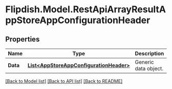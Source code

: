 # Flipdish.Model.RestApiArrayResultAppStoreAppConfigurationHeader
## Properties

Name | Type | Description | Notes
------------ | ------------- | ------------- | -------------
**Data** | [**List&lt;AppStoreAppConfigurationHeader&gt;**](AppStoreAppConfigurationHeader.md) | Generic data object. | 

[[Back to Model list]](../README.md#documentation-for-models) [[Back to API list]](../README.md#documentation-for-api-endpoints) [[Back to README]](../README.md)

